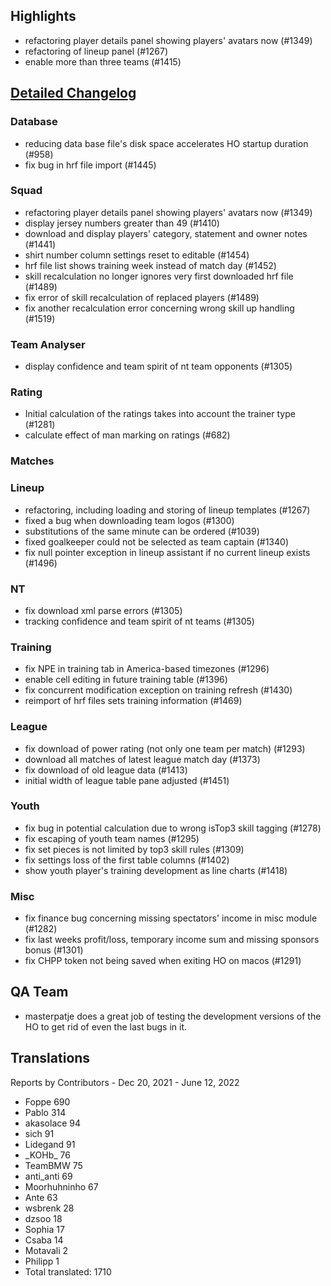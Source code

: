 

## Highlights
* refactoring player details panel showing players' avatars now (#1349)
* refactoring of lineup panel (#1267)
* enable more than three teams (#1415)

## [Detailed Changelog](https://github.com/akasolace/HO/issues?q=milestone%3A6.0)

### Database
* reducing data base file's disk space accelerates HO startup duration (#958)
* fix bug in hrf file import (#1445)

### Squad
* refactoring player details panel showing players' avatars now (#1349)
* display jersey numbers greater than 49 (#1410)
* download and display players' category, statement and owner notes (#1441)
* shirt number column settings reset to editable (#1454)
* hrf file list shows training week instead of match day (#1452)
* skill recalculation no longer ignores very first downloaded hrf file (#1489)
* fix error of skill recalculation of replaced players (#1489)
* fix another recalculation error concerning wrong skill up handling (#1519)

### Team Analyser
* display confidence and team spirit of nt team opponents (#1305)

### Rating
* Initial calculation of the ratings takes into account the trainer type (#1281)
* calculate effect of man marking on ratings (#682)

### Matches

### Lineup
* refactoring, including loading and storing of lineup templates (#1267)
* fixed a bug when downloading team logos (#1300)
* substitutions of the same minute can be ordered (#1039)
* fixed goalkeeper could not be selected as team captain (#1340)
* fix null pointer exception in lineup assistant if no current lineup exists (#1496)

### NT
* fix download xml parse errors (#1305)
* tracking confidence and team spirit of nt teams (#1305)

### Training
* fix NPE in training tab in America-based timezones (#1296)
* enable cell editing in future training table (#1396)
* fix concurrent modification exception on training refresh (#1430)
* reimport of hrf files sets training information (#1469)

### League
* fix download of power rating (not only one team per match) (#1293)
* download all matches of latest league match day (#1373)
* fix download of old league data (#1413)
* initial width of league table pane adjusted (#1451)
  
### Youth
* fix bug in potential calculation due to wrong isTop3 skill tagging (#1278)
* fix escaping of youth team names (#1295) 
* fix set pieces is not limited by top3 skill rules (#1309)
* fix settings loss of the first table columns (#1402)
* show youth player's training development as line charts (#1418)

### Misc
* fix finance bug concerning missing spectators' income in misc module (#1282)
* fix last weeks profit/loss, temporary income sum and missing sponsors bonus (#1301)
* fix CHPP token not being saved when exiting HO on macos (#1291)

## QA Team
* masterpatje does a great job of testing the development versions of the HO to get rid of even the last bugs in it.

## Translations

Reports by Contributors - Dec 20, 2021 - June 12, 2022

* Foppe	690
* Pablo 314
* akasolace	94
* sich	91
* Lidegand 	91
* \_KOHb\_	76
* TeamBMW 75
* anti_anti 69
* Moorhuhninho	67
* Ante 63
* wsbrenk 28
* dzsoo 18
* Sophia 17
* Csaba 14
* Motavali 2
* Philipp 1
* Total translated:	1710

